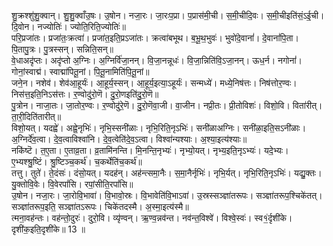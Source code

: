 

  
शु॒क्रश्शु॑शु॒क्वान्। शु॒शु॒क्वाँउ॒षः। उ॒षोन। नजा॒रः। जा॒रःप॒प्रा। प॒प्रास॑मी॒ची। स॒मी॒चीदि॒वः। स॒मी॒चीइति॑सं॒ऽई॒ची। दि॒वोन। नज्योतिः॑। ज्योति॒रिति॒ज्योतिः॑॥  
परि॒प्रजा॑तः। प्रजा॑तः॒क्रत्वा॑। प्रजा॑त॒इति॒प्रऽजा॑तः। क्रत्वा॑बभूथ। ब॒भू॒थ॒भुवः॑। भुवो॑दे॒वानां॑। दे॒वानां॑पि॒ता। पि॒तापु॒त्रः। पु॒त्रस्सन्। सन्निति॒सन्॥  
वे॒धाअदृ॑प्तः। अदृ॑प्तो अ॒ग्निः। अ॒ग्निर्वि॑जा॒नन्। वि॒जा॒नन्नूधः॑। वि॒जा॒न्निति॑वि॒ऽजा॒नन्। ऊध॒र्न। नगोनां॑। गोनां॒स्वाद्म॑। स्वाद्मा॑पितू॒नां। पि॒तू॒नामिति॑पि॒तू॒नां॥  
जने॒न। नशेव॑। शेव॑आ॒हूर्यः॑। आ॒हूर्य॒स्सन्। आ॒हूर्य॒इत्या॒ऽहूर्यः॑। सन्मध्ये॑। मध्ये॒निष॑त्तः। निष॑त्तोर॒ण्वः। निस॑त्त॒इति॒निऽस॑त्तः। र॒ण्वोदु॑रो॒णॆ। दु॒रो॒णइति॑दु॒रो॒णॆ॥  
पु॒त्रोन। नाजा॒तः। जा॒तोर॒ण्वः। र॒ण्वोदु॑रे॒णॆ। दु॒रो॒णॆवा॒जी। वा॒जीन। नप्री॒तः। प्री॒तोविशः॑। विशो॒वि। विता॑रीत्। ता॒री॒दिति॑तारीत्॥  
विशो॒यत्। यदह्वे॑। अह्वे॒नृभिः॑। नृभि॒स्सनी॑ळाः। नृभि॒रिति॒नृऽभिः॑। सनी॑ळाअग्निः। सनी॑ळा॒इति॒सऽनी॑ळाः। अ॒ग्निर्दे॑व॒त्वा। दे॒व॒त्वाविश्वा॑नि। दे॒व॒त्वेति॑दे॒व॒ऽत्वा। विश्वा॑न्यश्याः। अ॒श्या॒इत्य॑श्याः॥  
नकि॑ष्टॆ। त॒ए॒ता। ए॒ताव्र॒ता। व्र॒तामि॑नन्ति। मि॒नन्ति॒नृभ्यः॑। नृभ्यो॒यत्। नृभ्य॒इति॒नृऽभ्यः॑। यदे॒भ्यः। ए॒भ्यश्श्रु॒ष्टिं। श्रु॒ष्टिञ्च॒कर्थ॑। च॒कर्थेति॑च॒कर्थ॑॥  
तत्तु। तुते॑। ते॒दंसः॑। दंसो॒यत्। यदह॑न्। अह॑न्त्समा॒नैः। स॒मा॒नैर्नृभिः॑। नृभि॒र्यत्। नृभि॒रिति॒नृऽभिः॑। यद्यु॒क्तः। यु॒क्तोवि॒वेः। वि॒वेरपां॑सि। रपां॒सीति॒रपां॑सि॥  
उ॒षोन। नजा॒रः। जा॒रोवि॒भावा॑। वि॒भावो॒स्रः। वि॒भावेति॑वि॒भाऽवा॑। उ॒स्रस्सञ्ज्ञा॑तरूपः। सञ्ज्ञा॑तरूप॒श्चिके॑तत्। सञ्ज्ञा॑तरूप॒इति॒ सञ्ज्ञा॑तऽरूपः। चिके॑तदस्मै। अ॒स्मा॒इत्य॑स्मै॥  
त्मना॒वह॑न्तः। वह॑न्तो॒दुरः॑। दुरो॒वि। व्यृ॑ण्वन्। ऋ॒ण्व॒न्नव॑न्त। नव॑न्त॒विश्वे॑। विश्वे॒स्वः॑। स्व१॒॑र्दृशी॑के। दृशी॑क॒इति॒दृशी॑के॥ 13 ॥  
